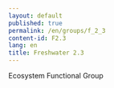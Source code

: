 ```yaml
---
layout: default
published: true
permalink: /en/groups/f_2_3
content-id: F2.3
lang: en
title: Freshwater 2.3
---
```


Ecosystem Functional Group
